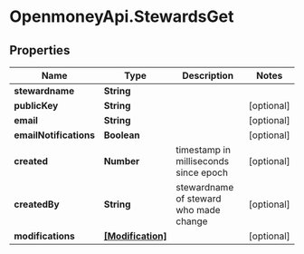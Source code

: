 # OpenmoneyApi.StewardsGet

## Properties
Name | Type | Description | Notes
------------ | ------------- | ------------- | -------------
**stewardname** | **String** |  | 
**publicKey** | **String** |  | [optional] 
**email** | **String** |  | [optional] 
**emailNotifications** | **Boolean** |  | [optional] 
**created** | **Number** | timestamp in milliseconds since epoch | [optional] 
**createdBy** | **String** | stewardname of steward who made change | [optional] 
**modifications** | [**[Modification]**](Modification.md) |  | [optional] 


